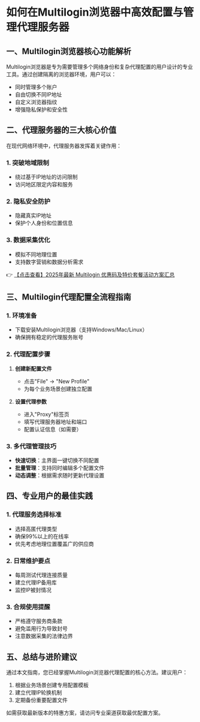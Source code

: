 # 如何在Multilogin浏览器中高效配置与管理代理服务器

## 一、Multilogin浏览器核心功能解析
Multilogin浏览器是专为需要管理多个网络身份和复杂代理配置的用户设计的专业工具。通过创建隔离的浏览器环境，用户可以：
- 同时管理多个账户
- 自由切换不同IP地址
- 自定义浏览器指纹
- 增强隐私保护和安全性

## 二、代理服务器的三大核心价值
在现代网络环境中，代理服务器发挥着关键作用：

### 1. 突破地域限制
- 绕过基于IP地址的访问限制
- 访问地区限定内容和服务

### 2. 隐私安全防护
- 隐藏真实IP地址
- 保护个人身份和位置信息

### 3. 数据采集优化
- 模拟不同地理位置
- 支持数字营销和数据分析需求

👉 [【点击查看】2025年最新 Multilogin 优惠码及特价套餐活动方案汇总](https://bit.ly/multIlogin)

## 三、Multilogin代理配置全流程指南

### 1. 环境准备
- 下载安装Multilogin浏览器（支持Windows/Mac/Linux）
- 确保拥有稳定的代理服务账号

### 2. 代理配置步骤
1. **创建新配置文件**
   - 点击"File" → "New Profile"
   - 为每个业务场景创建独立配置

2. **设置代理参数**
   - 进入"Proxy"标签页
   - 填写代理服务器地址和端口
   - 配置认证信息（如需要）

### 3. 多代理管理技巧
- **快速切换**：主界面一键切换不同配置
- **批量管理**：支持同时编辑多个配置文件
- **动态调整**：根据需求随时更新代理设置

## 四、专业用户的最佳实践

### 1. 代理服务选择标准
- 选择高匿代理类型
- 确保99%以上的在线率
- 优先考虑地理位置覆盖广的供应商

### 2. 日常维护要点
- 每周测试代理连接质量
- 建立代理IP备用库
- 监控IP被封情况

### 3. 合规使用提醒
- 严格遵守服务商条款
- 避免滥用行为导致封号
- 注意数据采集的法律边界

## 五、总结与进阶建议
通过本文指南，您已经掌握Multilogin浏览器代理配置的核心方法。建议用户：
1. 根据业务场景创建专用配置模板
2. 建立代理IP轮换机制
3. 定期备份重要配置文件

如需获取最新版本的特惠方案，请访问专业渠道获取最优配置方案。